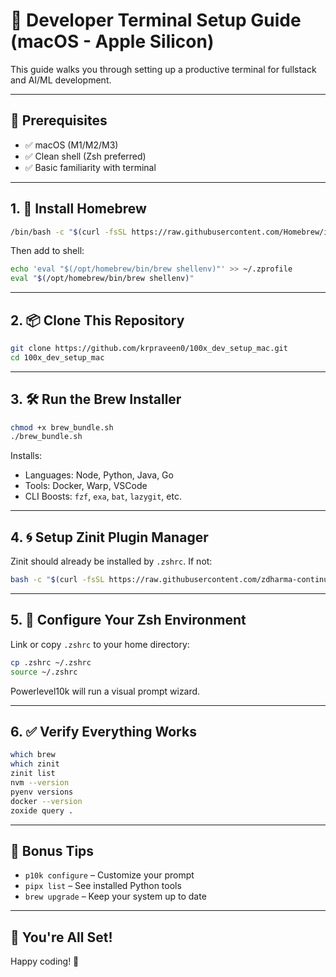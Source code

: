# 🚀 Developer Terminal Setup Guide (macOS - Apple Silicon)

This guide walks you through setting up a productive terminal for fullstack and AI/ML development.

---

## 🧱 Prerequisites

- ✅ macOS (M1/M2/M3)
- ✅ Clean shell (Zsh preferred)
- ✅ Basic familiarity with terminal

---

## 1. 🔧 Install Homebrew

```bash
/bin/bash -c "$(curl -fsSL https://raw.githubusercontent.com/Homebrew/install/HEAD/install.sh)"
```

Then add to shell:

```bash
echo 'eval "$(/opt/homebrew/bin/brew shellenv)"' >> ~/.zprofile
eval "$(/opt/homebrew/bin/brew shellenv)"
```

---

## 2. 📦 Clone This Repository

```bash
git clone https://github.com/krpraveen0/100x_dev_setup_mac.git
cd 100x_dev_setup_mac
```

---

## 3. 🛠 Run the Brew Installer

```bash
chmod +x brew_bundle.sh
./brew_bundle.sh
```

Installs:
- Languages: Node, Python, Java, Go
- Tools: Docker, Warp, VSCode
- CLI Boosts: `fzf`, `exa`, `bat`, `lazygit`, etc.

---

## 4. 🌀 Setup Zinit Plugin Manager

Zinit should already be installed by `.zshrc`. If not:

```bash
bash -c "$(curl -fsSL https://raw.githubusercontent.com/zdharma-continuum/zinit/HEAD/scripts/install.sh)"
```

---

## 5. 🎨 Configure Your Zsh Environment

Link or copy `.zshrc` to your home directory:

```bash
cp .zshrc ~/.zshrc
source ~/.zshrc
```

Powerlevel10k will run a visual prompt wizard.

---

## 6. ✅ Verify Everything Works

```bash
which brew
which zinit
zinit list
nvm --version
pyenv versions
docker --version
zoxide query .
```

---

## 🧠 Bonus Tips

- `p10k configure` – Customize your prompt
- `pipx list` – See installed Python tools
- `brew upgrade` – Keep your system up to date

---

## 🙌 You're All Set!

Happy coding! 🌟
